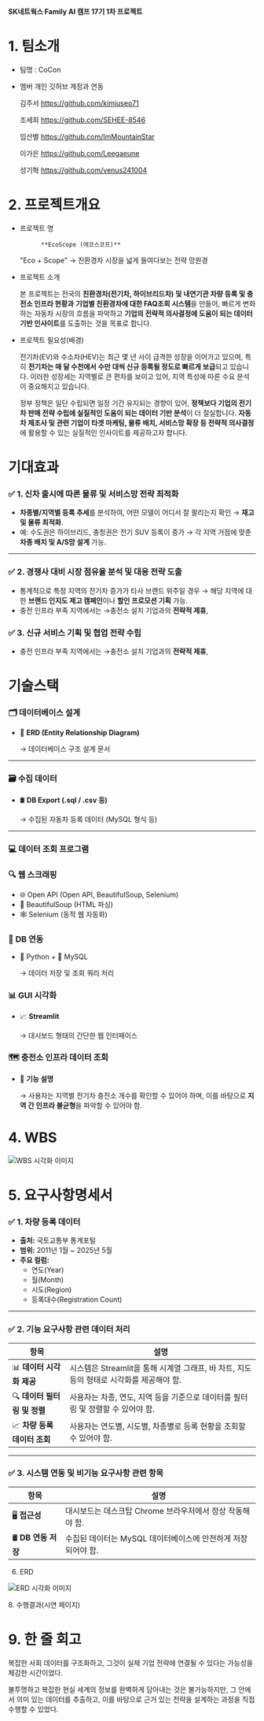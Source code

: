 **SK네트웍스 Family AI 캠프 17기 1차 프로젝트**

# 1. 팀소개

- 팀명 : CoCon
- 멤버 개인 깃허브 계정과 연동
    
    김주서 https://github.com/kimjuseo71
    
    조세희 https://github.com/SEHEE-8546
    
    임산별 https://github.com/ImMountainStar
    
    이가은 https://github.com/Leegaeune
    
    성기혁 https://github.com/venus241004
    

# 2. 프로젝트개요

- 프로젝트 명
    
            **EcoScope (에코스코프)**
    
    "Eco + Scope" → 친환경차 시장을 넓게 들여다보는 전략 망원경
    
- 프로젝트 소개
    
    본 프로젝트는 전국의 **친환경차(전기차, 하이브리드차) 및 내연기관 차량 등록 및 충전소 인프라 현황과** **기업별 친환경차에 대한 FAQ조회 시스템**을 만들어, 빠르게 변화하는 자동차 시장의 흐름을 파악하고 **기업의 전략적 의사결정에 도움이 되는 데이터 기반 인사이트**를 도출하는 것을 목표로 합니다.
    
- 프로젝트 필요성(배경)
    
    전기차(EV)와 수소차(HEV)는 최근 몇 년 사이 급격한 성장을 이어가고 있으며, 특히 **전기차는 매  달 수천에서 수만 대씩 신규 등록될 정도로 빠르게 보급**되고 있습니다. 이러한 성장세는 지역별로 큰 편차를 보이고 있어, 지역 특성에 따른 수요 분석이 중요해지고 있습니다.
    
    정부 정책은 일단 수립되면 일정 기간 유지되는 경향이 있어, **정책보다 기업의 전기차 판매 전략 수립에 실질적인 도움이 되는 데이터 기반 분석**이 더 절실합니다. **자동차 제조사 및 관련 기업이 타겟 마케팅, 물류 배치, 서비스망 확장 등 전략적 의사결정**에 활용할 수 있는 실질적인 인사이트를 제공하고자 합니다.
    

# 기대효과

### ✅ 1. 신차 출시에 따른 물류 및 서비스망 전략 최적화

- **차종별/지역별 등록 추세**를 분석하여, 어떤 모델이 어디서 잘 팔리는지 확인 → **재고 및 물류 최적화**.
- 예: 수도권은 하이브리드, 충청권은 전기 SUV 등록이 증가 → 각 지역 거점에 맞춘 **차종 배치 및 A/S망 설계** 가능.

---

### ✅ 2. **경쟁사 대비 시장 점유율 분석 및 대응 전략 도출**

- 통계적으로 특정 지역의 전기차 증가가 타사 브랜드 위주일 경우 → 해당 지역에 대한 **브랜드 인지도 제고 캠페인**이나 **할인 프로모션 기획** 가능.
- 충전 인프라 부족 지역에서는 →충전소 설치 기업과의 **전략적 제휴**,

### ✅ 3. **신규 서비스 기획 및 협업 전략 수립**

- 충전 인프라 부족 지역에서는 →충전소 설치 기업과의 **전략적 제휴**,

# 기술스택

### 🗂️ **데이터베이스 설계**

- 📄 **ERD (Entity Relationship Diagram)**
    
    → 데이터베이스 구조 설계 문서
    

---

### 🗃️ **수집 데이터**

- 🛢️ **DB Export (.sql / .csv 등)**
    
    → 수집된 자동차 등록 데이터 (MySQL 형식 등)
    

---

### 💻 **데이터 조회 프로그램**

### 🔍 **웹 스크래핑**

- 🌐 Open API (Open API, BeautifulSoup, Selenium)
- 🧽 BeautifulSoup (HTML 파싱)
- 🕸️ Selenium (동적 웹 자동화)

### 🧩 **DB 연동**

- 🐍 Python + 🐬 MySQL
    
    → 데이터 저장 및 조회 쿼리 처리
    

### 📊 **GUI 시각화**

- 📈 **Streamlit**
    
    → 대시보드 형태의 간단한 웹 인터페이스
    

### 🗺️ **충전소 인프라 데이터 조회**

- 📌 **기능 설명**
    
    → 사용자는 지역별 전기차 충전소 개수를 확인할 수 있어야 하며, 이를 바탕으로 **지역 간 인프라 불균형**을 파악할 수 있어야 함.
    

# 4. WBS
![WBS 시각화 이미지](image/wbs_cocon.png)

# 5. 요구사항명세서

### ✅ **1. 차량 등록 데이터**

- **출처:** 국토교통부 통계포털
- **범위:** 2011년 1월 ~ 2025년 5월
- **주요 컬럼:**
    - 연도(Year)
    - 월(Month)
    - 시도(Region)
    - 등록대수(Registration Count)

---

### ✅ **2. 기능 요구사항 관련 데이터 처리**

| 항목 | 설명 |
| --- | --- |
| 📊 **데이터 시각화 제공** | 시스템은 Streamlit을 통해 시계열 그래프, 바 차트, 지도 등의 형태로 시각화를 제공해야 함. |
| 🔍 **데이터 필터링 및 정렬** | 사용자는 차종, 연도, 지역 등을 기준으로 데이터를 필터링 및 정렬할 수 있어야 함. |
| 📈 **차량 등록 데이터 조회** | 사용자는 연도별, 시도별, 차종별로 등록 현황을 조회할 수 있어야 함. |

---

### ✅ **3. 시스템 연동 및 비기능 요구사항 관련 항목**

| 항목 | 설명 |
| --- | --- |
| 🖥️ **접근성** | 대시보드는 데스크탑 Chrome 브라우저에서 정상 작동해야 함. |
| 🛢️ **DB 연동 저장** | 수집된 데이터는 MySQL 데이터베이스에 안전하게 저장되어야 함. |


6. ERD

![ERD 시각화 이미지](image/erd_cocon.png)



8. 수행결과(시연 페이지)

# 9. 한 줄 회고

복잡한 사회 데이터를 구조화하고, 그것이 실제 기업 전략에 연결될 수 있다는 가능성을 체감한 시간이었다.

불투명하고 복잡한 현실 세계의 정보를 완벽하게 담아내는 것은 불가능하지만, 그 안에서 의미 있는 데이터를 추출하고, 이를 바탕으로 근거 있는 전략을 설계하는 과정을 직접 수행할 수 있었다.

